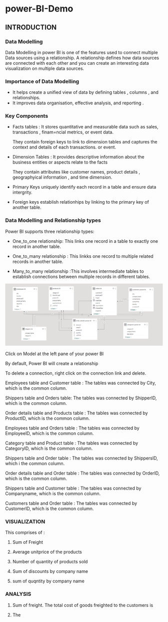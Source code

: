 # power-BI-Demo

## INTRODUCTION

### Data Modelling 
Data Modelling in power BI is one of the features used to connect multiple Data sources
using a relationship.
A relationship defines how data sources are connected with each other and you can create
an interesting data visualization on multiple data sources.

### Importance of Data Modelling

- It helps create a unified view of data by defining tables , columns , and relationships.
- It improves data organisation, effective analysis, and reporting .

### Key Components

- Facts tables : It stores quantitative and measurable data such as sales, transactions , finam=ncial metrics,
  or event data.

  They contain foreign keys to link to dimension tables and captures the context and details of each transactions.
  or event.

- Dimension Tables : It provides descriptive information about the business entities or aspects relate to the facts

  They contain attributes like customer names, product details , geographyical information , and time dimension.

- Primary Keys uniquely identify each record in a table and ensure data intergrity.

- Foreign keys establish relationhips by linking to the primary key of another table.


### Data Modelling and Relationship types

Power BI supports three relationship types:

- One_to_one relationship: This links one record in a table to exactly one record in another table.

- One_to_many relationship : This linkks one record to multiple related records in another table.

- Many_to_many relationship :This involves intermediate tables to establish connections between multiple records in
different tables.


![modelling.png](https://github.com/Ifunanya993/power-BI-Demo/blob/9cb328e444a825e25bfbf733fc9054ba0299aa79/modelling.png)


Click on Model at the left pane of your power BI

By default, Power BI will create a relationship

To delete a connection, right click on the connection link and delete.
 
Employees table and Customer table : The tables was connected by City, which is the common column.

Shippers table and Orders table: The tables was connected by ShipperID, which is the common column.

Order details  table and Products table : The tables was connected by ProductID, which is the common column.

Employees table and Orders table : The tables was connected by EmployeeID, which is the common column.

Category table and Product table : The tables was connected by CategoryID, which is the common column.

Shippers table and Order table : The tables was connected by ShippersID, which i the common column.

Order details table and Order table : The tables was connected by OrderID, which is the common column.

Shippers table and Customer table : The tables was connected by Companyname, which is the common column.

Customers table and Order table : The tables was connected by CustomerID, which is the common column.


### VISUALIZATION

This comprises of :

1. Sum of Freight

2. Average unitprice of the products

3. Number of quantity of products sold

4. Sum of discounts by company name

5. sum of quqntity by company name

### ANALYSIS

1. Sum of freight.
The total cost of goods freighted to the customers is

2. The 






















  

